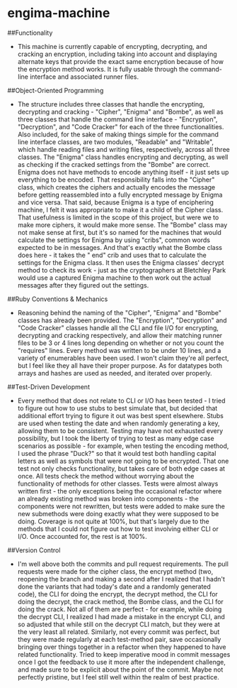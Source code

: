 # engima-machine

##Functionality

- This machine is currently capable of encrypting, decrypting, and cracking an
encryption, including taking into account and displaying alternate keys that
provide the exact same encryption because of how the encryption method works. It
 is fully usable through the command-line interface and associated runner files.

##Object-Oriented Programming

- The structure includes three classes that handle the encrypting, decrypting
and cracking - "Cipher", "Enigma" and "Bombe", as well as three classes that
handle the command line interface - "Encryption", "Decryption", and "Code
Cracker" for each of the three functionalities. Also included, for the sake of
making things simple for the command line interface classes, are two modules,
"Readable" and "Writable", which handle reading files and writing files,
respectively, across all three classes. The "Enigma" class handles encrypting
and decrypting, as well as checking if the cracked settings from the "Bombe" are
 correct. Enigma does not have methods to encode anything itself - it just sets
up everything to be encoded. That responsibility falls into the "Cipher" class,
which creates the ciphers and actually encodes the message before getting
reassembled into a fully encrypted message by Enigma and vice versa. That said,
because Enigma is a type of enciphering machine, I felt it was appropriate to
make it a child of the Cipher class. That usefulness is limited in the scope of
this project, but were we to make more ciphers, it would make more sense. The
"Bombe" class may not make sense at first, but it's so named for the machines
that would calculate the settings for Enigma by using "cribs", common words
expected to be in messages. And that's exactly what the Bombe class does here -
it takes the " end" crib and uses that to calculate the settings for the Enigma
class. It then uses the Enigma classes' decrypt method to check its work - just
as the cryptographers at Bletchley Park would use a captured Enigma machine to
then work out the actual messages after they figured out the settings.

##Ruby Conventions & Mechanics

- Reasoning behind the naming of the "Cipher", "Enigma" and "Bombe" classes has
already been provided. The "Encryption", "Decryption" and "Code Cracker" classes
 handle all the CLI and file I/O for encrypting, decrypting and cracking
respectively, and allow their matching runner files to be 3 or 4 lines long
depending on whether or not you count the "requires" lines. Every method was
written to be under 10 lines, and a variety of enumerables have been used. I
won't claim they're all perfect, but I feel like they all have their proper
purpose. As for datatypes both arrays and hashes are used as needed, and
iterated over properly.

##Test-Driven Development

- Every method that does not relate to CLI or I/O has been tested - I tried to
figure out how to use stubs to best simulate that, but decided that additional
effort trying to figure it out was best spent elsewhere. Stubs are used when
testing the date and when randomly generating a key, allowing them to be
consistent. Testing may have not exhausted every possibility, but I took the
liberty of trying to test as many edge case scenarios as possible - for example,
 when testing the encoding method, I used the phrase "Duck?" so that it would
test both handling capital letters as well as symbols that were not going to be
encrypted. That one test not only checks functionality, but takes care of both
edge cases at once. All tests check the method without worrying about the
functionality of methods for other classes. Tests were almost always written
first - the only exceptions being the occasional refactor where an already
existing method was broken into components - the components were not rewritten,
but tests were added to make sure the new submethods were doing exactly what
they were supposed to be doing. Coverage is not quite at 100%, but that's
largely due to the methods that I could not figure out how to test involving
either CLI or I/O. Once accounted for, the rest is at 100%.

##Version Control

- I'm well above both the commits and pull request requirements. The pull
requests were made for the cipher class, the encrypt method (two, reopening the
branch and making a second after I realized that I hadn't done the variants that
 had today's date and a randomly generated code), the CLI for doing the encrypt,
 the decrypt method, the CLI for doing the decrypt, the crack method, the Bombe
class, and the CLI for doing the crack. Not all of them are perfect - for
example, while doing the decrypt CLI, I realized I had made a mistake in the
encrypt CLI, and so adjusted that while still on the decrypt CLI match, but they
 were at the very least all related. Similarly, not every commit was perfect,
but they were made regularly at each test-method pair, save occasionally
bringing over things together in a refactor when they happened to have related
functionality. Tried to keep imperative mood in commit messages once I got the
feedback to use it more after the independent challenge, and made sure to be
explicit about the point of the commit. Maybe not perfectly pristine, but I feel
 still well within the realm of best practice.
